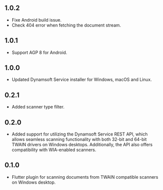 ## 1.0.2
* Fixe Android build issue.
* Check 404 error when fetching the document stream.

## 1.0.1
* Support AGP 8 for Android.

## 1.0.0
* Updated Dynamsoft Service installer for Windows, macOS and Linux.

## 0.2.1
* Added scanner type filter.

## 0.2.0
* Added support for utilizing the Dynamsoft Service REST API, which allows seamless scanning functionality with both 32-bit and 64-bit TWAIN drivers on Windows desktops. Additionally, the API also offers compatibility with WIA-enabled scanners.

## 0.1.0

* Flutter plugin for scanning documents from TWAIN compatible scanners on Windows desktop.
